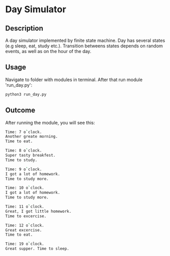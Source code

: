 # Day Simulator
## Description
A day simulator implemented by finite state machine. Day has several states (e.g sleep, eat, study etc.). Transition betweens states depends on random events, as well as on the hour of the day.

## Usage
Navigate to folder with modules in terminal. After that run module 'run_day.py':
```bash
python3 run_day.py
```

## Outcome
After running the module, you will see this:
```bash
Time: 7 o`clock.
Another greate morning.
Time to eat.

Time: 8 o`clock.
Super tasty breakfest.
Time to study.

Time: 9 o`clock.
I got a lot of homework.
Time to study more.

Time: 10 o`clock.
I got a lot of homework.
Time to study more.

Time: 11 o`clock.
Great, I got little homework.
Time to excercise.

Time: 12 o`clock.
Great excercise.
Time to eat.

Time: 19 o`clock.
Great supper. Time to sleep.
```
